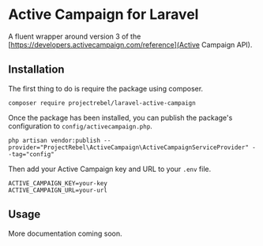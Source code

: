 # Active Campaign for Laravel

A fluent wrapper around version 3 of the [https://developers.activecampaign.com/reference](Active Campaign API).

## Installation
The first thing to do is require the package using composer.

    composer require projectrebel/laravel-active-campaign

Once the package has been installed, you can publish the package's configuration to `config/activecampaign.php`.

    php artisan vendor:publish --provider="ProjectRebel\ActiveCampaign\ActiveCampaignServiceProvider" --tag="config"

Then add your Active Campaign key and URL to your `.env` file.

    ACTIVE_CAMPAIGN_KEY=your-key
    ACTIVE_CAMPAIGN_URL=your-url


## Usage
More documentation coming soon.

